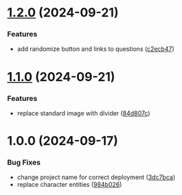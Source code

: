 # [1.2.0](https://github.com/okplanbo/geo-driving-theory-practice/compare/v1.1.0...v1.2.0) (2024-09-21)

### Features

- add randomize button and links to questions ([c2ecb47](https://github.com/okplanbo/geo-driving-theory-practice/commit/c2ecb47674c70eda31dcf29ce03807f654508abb))

# [1.1.0](https://github.com/okplanbo/geo-driving-theory-practice/compare/v1.0.0...v1.1.0) (2024-09-21)

### Features

- replace standard image with divider ([84d807c](https://github.com/okplanbo/geo-driving-theory-practice/commit/84d807c8da552438c91178f41da83825cefaf305))

# 1.0.0 (2024-09-17)

### Bug Fixes

- change project name for correct deployment ([3dc7bca](https://github.com/okplanbo/geo-driving-theory-practice/commit/3dc7bca4c36618169776cb3de9edbb848ae870e6))
- replace character entities ([984b026](https://github.com/okplanbo/geo-driving-theory-practice/commit/984b026dc5694225b9f2eef52555eea2794fc411))
